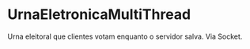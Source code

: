 # UrnaEletronicaMultiThread
Urna eleitoral que clientes votam enquanto o servidor salva. Via Socket.
